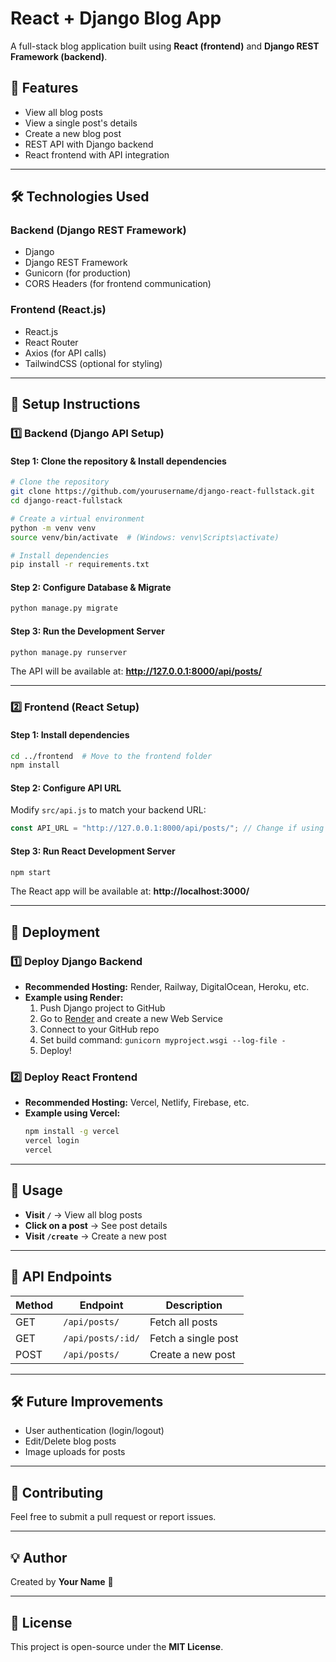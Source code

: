 # React + Django Blog App

A full-stack blog application built using **React (frontend)** and **Django REST Framework (backend)**.

## 🚀 Features
- View all blog posts
- View a single post's details
- Create a new blog post
- REST API with Django backend
- React frontend with API integration

---

## 🛠️ Technologies Used
### **Backend (Django REST Framework)**
- Django
- Django REST Framework
- Gunicorn (for production)
- CORS Headers (for frontend communication)

### **Frontend (React.js)**
- React.js
- React Router
- Axios (for API calls)
- TailwindCSS (optional for styling)

---

## 📌 Setup Instructions

### **1️⃣ Backend (Django API Setup)**
#### **Step 1: Clone the repository & Install dependencies**
```sh
# Clone the repository
git clone https://github.com/yourusername/django-react-fullstack.git
cd django-react-fullstack

# Create a virtual environment
python -m venv venv
source venv/bin/activate  # (Windows: venv\Scripts\activate)

# Install dependencies
pip install -r requirements.txt
```

#### **Step 2: Configure Database & Migrate**
```sh
python manage.py migrate
```

#### **Step 3: Run the Development Server**
```sh
python manage.py runserver
```
The API will be available at: **http://127.0.0.1:8000/api/posts/**

---

### **2️⃣ Frontend (React Setup)**
#### **Step 1: Install dependencies**
```sh
cd ../frontend  # Move to the frontend folder
npm install
```

#### **Step 2: Configure API URL**
Modify `src/api.js` to match your backend URL:
```javascript
const API_URL = "http://127.0.0.1:8000/api/posts/"; // Change if using production
```

#### **Step 3: Run React Development Server**
```sh
npm start
```
The React app will be available at: **http://localhost:3000/**

---

## 🚀 Deployment

### **1️⃣ Deploy Django Backend**
- **Recommended Hosting:** Render, Railway, DigitalOcean, Heroku, etc.
- **Example using Render:**
  1. Push Django project to GitHub
  2. Go to [Render](https://render.com) and create a new Web Service
  3. Connect to your GitHub repo
  4. Set build command: `gunicorn myproject.wsgi --log-file -`
  5. Deploy!

### **2️⃣ Deploy React Frontend**
- **Recommended Hosting:** Vercel, Netlify, Firebase, etc.
- **Example using Vercel:**
  ```sh
  npm install -g vercel
  vercel login
  vercel
  ```

---

## 🎉 Usage
- **Visit `/`** → View all blog posts
- **Click on a post** → See post details
- **Visit `/create`** → Create a new post

---

## 📄 API Endpoints
| Method | Endpoint        | Description          |
|--------|----------------|----------------------|
| GET    | `/api/posts/`  | Fetch all posts     |
| GET    | `/api/posts/:id/` | Fetch a single post |
| POST   | `/api/posts/`  | Create a new post   |

---

## 🛠️ Future Improvements
- User authentication (login/logout)
- Edit/Delete blog posts
- Image uploads for posts

---

## 📌 Contributing
Feel free to submit a pull request or report issues.

---

## 💡 Author
Created by **Your Name** 🚀

---

## 📜 License
This project is open-source under the **MIT License**.

